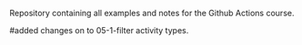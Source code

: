 Repository containing all examples and notes for the Github Actions course.          

#added changes on to 05-1-filter activity types.
